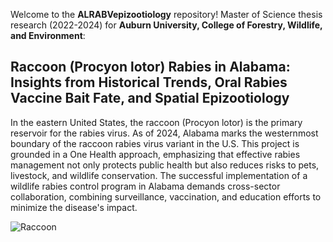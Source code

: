 Welcome to the **ALRABVepizootiology** repository! 
Master of Science thesis research (2022-2024) for **Auburn University, College of Forestry, Wildlife, and Environment**:
## Raccoon (Procyon lotor) Rabies in Alabama: Insights from Historical Trends, Oral Rabies Vaccine Bait Fate, and Spatial Epizootiology

In the eastern United States, the raccoon (Procyon lotor) is the primary reservoir for the rabies virus. As of 2024, Alabama marks the westernmost boundary of the raccoon rabies virus variant in the U.S. This project is grounded in a One Health approach, emphasizing that effective rabies management not only protects public health but also reduces risks to pets, livestock, and wildlife conservation. The successful implementation of a wildlife rabies control program in Alabama demands cross-sector collaboration, combining surveillance, vaccination, and education efforts to minimize the disease's impact.

![Raccoon](GALLERY/8fcf89d1-e052-48d2-8c4d-60dd5e1ec079.jpg)
